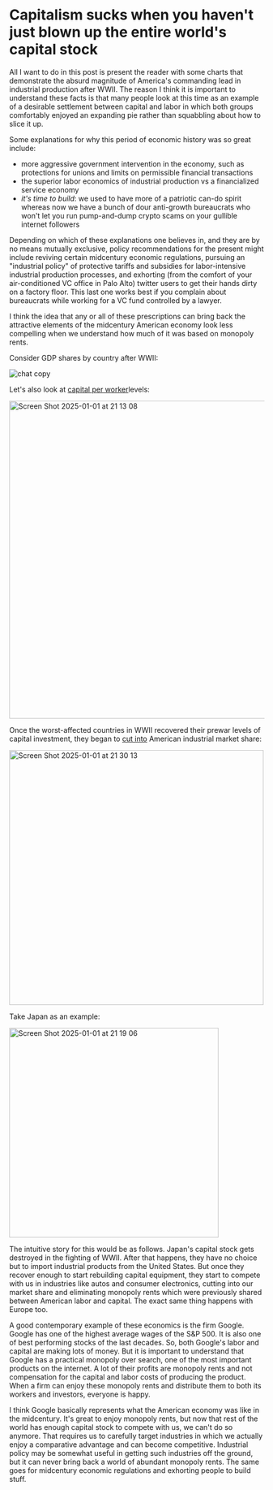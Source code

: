 # Capitalism sucks when you haven't just blown up the entire world's capital stock

All I want to do in this post is present the reader with some charts that demonstrate the absurd magnitude of America's commanding lead in industrial production after WWII. The reason I think it is important to understand these facts is that many people look at this time as an example of a desirable settlement between capital and labor in which both groups comfortably enjoyed an expanding pie rather than squabbling about how to slice it up.  

Some explanations for why this period of economic history was so great include:
- more aggressive government intervention in the economy, such as protections for unions and limits on permissible financial transactions
- the superior labor economics of industrial production vs a financialized service economy
- *it's time to build*: we used to have more of a patriotic can-do spirit whereas now we have a bunch of dour anti-growth bureaucrats who won't let you run pump-and-dump crypto scams on your gullible internet followers

Depending on which of these explanations one believes in, and they are by no means mutually exclusive, policy recommendations for the present might include reviving certain midcentury economic regulations, pursuing an "industrial policy" of protective tariffs and subsidies for labor-intensive industrial production processes, and exhorting (from the comfort of your air-conditioned VC office in Palo Alto) twitter users to get their hands dirty on a factory floor. This last one works best if you complain about bureaucrats while working for a VC fund controlled by a lawyer.

I think the idea that any or all of these prescriptions can bring back the attractive elements of the midcentury American economy look less compelling when we understand how much of it was based on monopoly rents.

Consider GDP shares by country after WWII:

![chat copy](https://github.com/user-attachments/assets/15b0b36f-53a9-400b-9cb2-5d6643754c4d)



Let's also look at [capital per worker](https://www.frbsf.org/wp-content/uploads/wp04-14bk.pdf)levels:

<img width="626" alt="Screen Shot 2025-01-01 at 21 13 08" src="https://github.com/user-attachments/assets/53132b1c-7b93-465f-a441-5653c5a1d088" />



Once the worst-affected countries in WWII recovered their prewar levels of capital investment, they began to [cut into](https://www.nber.org/system/files/chapters/c11297/c11297.pdf) American industrial market share:

<img width="502" alt="Screen Shot 2025-01-01 at 21 30 13" src="https://github.com/user-attachments/assets/4fbc6231-7c49-45c5-b04f-1aa2d3e82f26" />



Take Japan as an example:

<img width="413" alt="Screen Shot 2025-01-01 at 21 19 06" src="https://github.com/user-attachments/assets/a1789eba-e641-4828-9a01-d94a1874814d" />



The intuitive story for this would be as follows. Japan's capital stock gets destroyed in the fighting of WWII. After that happens, they have no choice but to import industrial products from the United States. But once they recover enough to start rebuilding capital equipment, they start to compete with us in industries like autos and consumer electronics, cutting into our market share and eliminating monopoly rents which were previously shared between American labor and capital. The exact same thing happens with Europe too.

A good contemporary example of these economics is the firm Google. Google has one of the highest average wages of the S&P 500. It is also one of best performing stocks of the last decades. So, both Google's labor and capital are making lots of money. But it is important to understand that Google has a practical monopoly over search, one of the most important products on the internet. A lot of their profits are monopoly rents and not compensation for the capital and labor costs of producing the product. When a firm can enjoy these monopoly rents and distribute them to both its workers and investors, everyone is happy. 

I think Google basically represents what the American economy was like in the midcentury. It's great to enjoy monopoly rents, but now that rest of the world has enough capital stock to compete with us, we can't do so anymore. That requires us to carefully target industries in which we actually enjoy a comparative advantage and can become competitive. Industrial policy may be somewhat useful in getting such industries off the ground, but it can never bring back a world of abundant monopoly rents. The same goes for midcentury economic regulations and exhorting people to build stuff. 

